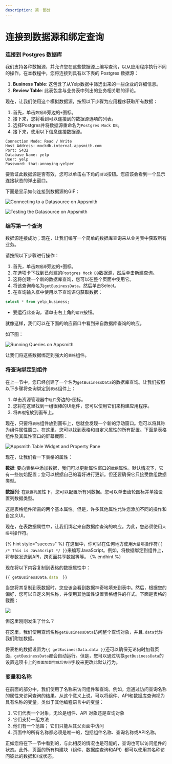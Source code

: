 ```yaml
---
description: 第一部分
---
```


# 连接到数据源和绑定查询

### **连接到 Postgres 数据库**

我们支持各种数据源，并允许您在这些数据源上编写查询，以从应用程序执行不同的操作。在本教程中，您将连接到具有以下表的 Postgres 数据源：

1. **Business Table**: 这包含了从Yelp数据中筛选出来的一些企业的详细信息。
2. **Review Table**: 此表包含与业务表中列出的业务相关联的评论。

现在，让我们使用这个模拟数据源，按照以下步骤为应用程序获取所有数据：

1. 首先，单击`数据源`旁边的`+`图标。
2. 接下来，您将看到可以连接到的数据源选项的列表。
3. 选择Postgres并将数据源重命名为`Postgres Mock DB`。
4. 接下来，使用以下信息连接数据源。

```
Connection Mode: Read / Write
Host Address: mockdb.internal.appsmith.com
Port: 5432
Database Name: yelp
User: yelp
Password: that-annoying-yelper
```

要验证此数据源是否有效，您可以单击右下角的`测试`按钮。您应该会看到一个显示连接状态的弹出窗口。

下面是显示如何连接到数据源的GIF：

![Connecting to a Datasource on Appsmith](https://lh6.googleusercontent.com/wrgdx\_gBWDc3vMr6GrrC90ELXuNTTvPrBlcNpXlemvf3uWJ50KTbbaj3IqgsrP0F1-UHK9RwSVyLJOp0icGxOuJA84Mr--3VowK-zMzuBkNr9E9ECjzYkaN5FFkyhxXCVbhmMtb-)

![Testing the Datasource on Appsmith](https://lh3.googleusercontent.com/6dd0e0oudKxsfS5yFuj4pBlDI0RUSBRj1V5KxBTeZYScZ\_GRyV4cR7SZ\_nb7MbbjW2mfRi\_Yq973wDdVLPGyzXEdpk9vh2wk61eVpjo9hJolbLCl60Xbr14F5oO8xHKxVvO6totY)

### 编写第一个查询

数据源连接成功；现在，让我们编写一个简单的数据库查询来从业务表中获取所有业务。

请按照以下步骤进行操作：

1. 首先，单击`数据源`旁边的`+`图标。
2. 在选项卡下找到已创建的`Postgres Mock DB`数据源，然后单击新建查询。
3. 这将创建一个新的数据库查询，您可以在整个页面中使用它。
4. 将该查询命名为`getBusinessData`，然后单击Select。
5. 在查询输入框中使用以下查询语句获取数据：

```sql
select * from yelp_business;
```

* 要运行此查询，请单击右上角的`运行`按钮。

就像这样，我们可以在下面的响应窗口中看到来自数据库查询的响应。

如下图：

![Running Queries on Appsmith](https://lh4.googleusercontent.com/gzno-n4ukb9e8UqPaVxomkelkZO3ktVn23bvnvTPPGJ2UJxxkRdVwRt4teyn7TYeJBXBetrvs1G41ElAKtjcEASTgVOPg1IYlTc0NT0Zb3xRUnVjZZ1rNKcT6Y3ZB\_yeQVeP-g-4)

让我们将这些数据绑定到强大的`表格`组件。

### 将查询绑定到组件

在上一节中，您已经创建了一个名为`getBusinessData`的数据库查询。让我们按照以下步骤将查询绑定到`表格`组件上：

1. 单击资源管理器中`组件`旁边的`+`图标。
2. 您将在这里找到一组很棒的UI组件，您可以使用它们来构建应用程序。
3. 将`表格`拖放到画布上。

现在，只要将`表格`组件放到画布上，您就会发现一个新的浮动窗口。您可以将其称为组件属性窗口。在这里，您可以找到表格和自定义属性的所有配置。下面是表格组件及其属性窗口的屏幕截图：

![Appsmith Table Widget and Property Pane](https://lh6.googleusercontent.com/n\_uOOPk4lVhZ8W\_a6KEIRMOsRHLbG2DNbsM0kS0zH9rbFNfCzvA8B2Qfg8\_SeIXqYVy81e18OQw\_Pz6N5wgF-gjPssUioYDpMU4QVaW\_NDZ3eQjR9JVMqOX9Hgi3N4HfnLHUjxIg)

现在，让我们看一下表格的属性：

**数据**: 要向表格中添加数据，我们可以更新属性窗口的`数据`属性。默认情况下，它有一些初始配置；您可以根据自己的喜好进行更新。但还要确保它只接受数组数据类型。

**数据列**: 在`数据列`属性下，您可以配置所有列数据。您可以单击齿轮图标并单独设置列数据类型。

这是表格组件所需的两个基本属性。但是，许多其他属性允许您添加不同的操作和自定义UI。

现在，在表数据属性中，让我们绑定来自数据库查询的响应。为此，您必须使用`大括号`操作符。

{% hint style="success" %}
在这里中，你可以在任何地方使用`大括号`操作符`{{ /* This is JavaScript */ }}`来编写JavaScript。例如，将数据绑定到组件上，将参数发送到API，跨页面共享数据等等。
{% endhint %}

现在将以下内容复制到表格的数据属性中：

```javascript
{{ getBusinessData.data  }}
```

当您将其复制到表数据时，您应该会看到数据神奇地填充到表中。然后，根据您的偏好，您可以自定义列名称，并使用其他属性设置表格组件的样式。下面是表格的截图：

![](https://lh6.googleusercontent.com/-6nc-MyTFtR61saffFNb4sTAOj\_XJn81A\_alkq3ofkLmBhlHTmOp1yjmMWQzrjM1rbtfIkO\_KzHgVypRtiSb6ppoOs7PLtnW5AKD2-qLrm7macsddznbYRPkv30OuysQ9gvzcgJp)

但这里刚刚发生了什么？

在这里，我们使用查询名称`getBusinessData`访问整个查询对象，并且`.data`允许我们附加数据。

将表格的数据设置为`{{ getBusinessData.data }}`还可以确保无论何时加载页面，`getBusinessData`都会自动运行。但是，您可以通过切换`getBusinessData`的设置选项卡上的`页面加载完成后执行`字段来更改此默认行为。

### 变量和名称

在前面的部分中，我们使用了名称来访问组件和查询。例如，您通过访问查询名称的属性来访问查询的结果。从这个意义上说，可以将组件、API和数据库查询视为具有名称的变量。类似于其他编程语言中的变量：

1. 它们代表一个对象，无论是组件、API 对象还是查询对象
2. 它们支持一组方法
3. 他们有一个范围； 它们只能从其父页面中访问
4. 页面中的所有名称都必须是唯一的，包括组件名称、查询名称或API名称。

正如您将在下一节中看到的，与此相反的情况也是可能的，查询也可以访问组件的状态。此外，页面的所有构建块（组件、数据库查询和API）都可以使用其名称访问彼此的数据和/或状态。
